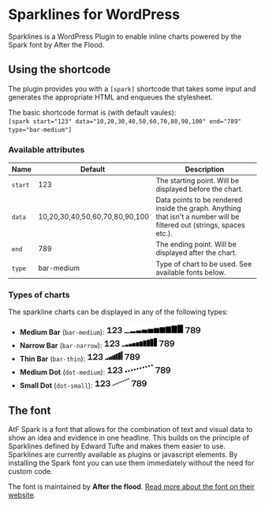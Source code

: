 # Sparklines for WordPress
Sparklines is a WordPress Plugin to enable inline charts powered by the Spark font by After the Flood.

## Using the shortcode
The plugin provides you with a `[spark]` shortcode that takes some input and
generates the appropriate HTML and enqueues the stylesheet.

The basic shortcode format is (with default vaules):  
`[spark start="123" data="10,20,30,40,50,60,70,80,90,100" end="789" type="bar-medium"]`

### Available attributes
| Name | Default | Description |
| --- | --- | --- |
| `start` | 123 | The starting point. Will be displayed before the chart. |
| `data` | 10,20,30,40,50,60,70,80,90,100 | <div>Data points to be rendered inside the graph. Anything that isn't a number will be filtered out (strings, spaces etc.).|
| `end` | 789 | The ending point. Will be displayed after the chart. |
| `type` | bar-medium | Type of chart to be used. See available fonts below. |

### Types of charts
The sparkline charts can be displayed in any of the following types:

- **Medium Bar** (`bar-medium`): ![Medium Bar Sparkline](./img/bar-medium.png)
- **Narrow Bar** (`bar-narrow`): ![Narrow Bar Sparkline](./img/bar-narrow.png)
- **Thin Bar** (`bar-thin`): ![Thin Bar Sparkline](./img/bar-thin.png)
- **Medium Dot** (`dot-medium`): ![Medium Dot Sparkline](./img/dot-medium.png)
- **Small Dot** (`dot-small`): ![Small Dot Sparkline](./img/dot-small.png)

## The font
AtF Spark is a font that allows for the combination of text and visual data to show an idea and evidence in one headline. This builds on the principle of Sparklines defined by Edward Tufte and makes them easier to use. Sparklines are currently available as plugins or javascript elements. By installing the Spark font you can use them immediately without the need for custom code.

The font is maintained by **After the flood**. [Read more about the font on their website](http://aftertheflood.co/projects/atf-spark).
